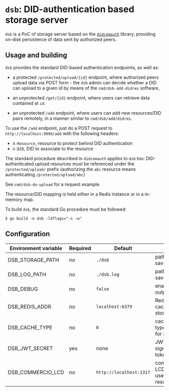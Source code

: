# `dsb`: DID-authentication based storage server

`dsb` is a PoC of storage server based on the [`didcomauth`](https://github.com/commercionetwork/didcomauth) library, providing
on-disk persistence of data sent by authorized peers.

## Usage and building

`dsb` provides the standard DID-based authentication endpoints, as well as:

 - a protected `/protected/upload/{id}` endpoint, where authorized peers upload data via POST form - the `dsb` admin can 
 decide whether a DID can upload to a given id by means of the `cmd/dsb-add-didres` software,
 
 - an unprotected `/get/{id}` endpoint, where users can retrieve data contained at `id`.
 
 - an unprotected `/add` endpoint, where users can add new resources/DID pairs remotely, in a manner similar to 
 `cmd/dsb/add/didres`.
 
To use the `/add` endpoint, just do a POST request to `http://localhost:9999/add` with the following headers:
 
 - `X-Resource`, resource to protect behind DID authentication
 - `X-DID`, DID to associate to the resource
 
 The standard procedure described in `didcomauth` applies to `dsb` too: DID-authenticated upload resources must be 
 referenced under the `/protected/upload/` prefix (authorizing the `abc` 
 resource means authenticating `/protected/upload/abc`)
 
See `cmd/dsb-do-upload` for a request example.
 
The resource/DID mapping is held either in a Redis instance or in a in-memory map.

To build `dsb`, the standard Go procedure must be followed:

```shell script
$ go build -o dsb -ldflags="-s -w"
```

## Configuration

| Environment variable | Required | Default | Meaning |
|---|---|---|---|
|DSB_STORAGE_PATH | no | `./dsb` | path where `dsb` will save data |
|DSB_LOG_PATH     | no | `./dsb.log` | path where `dsb` will save its logs |
|DSB_DEBUG        | no | `false` | enables debug output|
|DSB_REDIS_ADDR   | no | `localhost:6379` | Redis host for caching and storage|
|DSB_CACHE_TYPE   | no | `0` | cache/storage type, `0` for Redis, `1` for in-memory map |
|DSB_JWT_SECRET   | yes | none | JWT secret used to sign `didcomauth` tokens |
|DSB_COMMERCIO_LCD| no | `http://localhost:1317` | commercio.network LCD REST server used for DDO resolution |